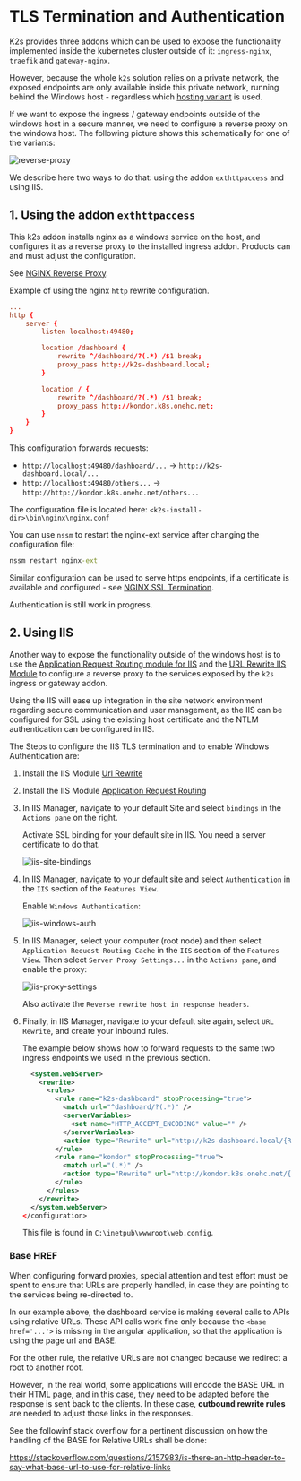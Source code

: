 # TLS Termination and Authentication

K2s provides three addons which can be used to expose the functionality implemented inside the kubernetes cluster outside of it: `ingress-nginx`,
`traefik` and `gateway-nginx`.

However, because the whole `k2s` solution relies on a private network, the exposed endpoints are only available inside this private network, running behind the Windows host - regardless which [hosting variant](../../README.md#hosting-variants) is used.

If we want to expose the ingress / gateway endpoints outside of the windows host in a secure manner, we need to configure a reverse proxy on the windows host. The following picture shows this schematically for one of the variants:

![reverse-proxy](./images/reverse-proxy.drawio.png)

We describe here two ways to do that: using the addon `exthttpaccess` and using IIS.

## 1. Using the addon `exthttpaccess`

This k2s addon installs nginx as a windows service on the host, and configures it as a reverse proxy to the installed ingress addon. Products can and must adjust the configuration.

See [NGINX Reverse Proxy](https://docs.nginx.com/nginx/admin-guide/web-server/reverse-proxy/).

Example of using the nginx `http` rewrite configuration.

```conf
...
http {
    server {
        listen localhost:49480;

        location /dashboard {
            rewrite ^/dashboard/?(.*) /$1 break;
            proxy_pass http://k2s-dashboard.local;
        }

        location / {
            rewrite ^/dashboard/?(.*) /$1 break;
            proxy_pass http://kondor.k8s.onehc.net;
        }
    }
}
```

This configuration forwards requests:

* `http://localhost:49480/dashboard/...` -> `http://k2s-dashboard.local/...`
* `http://localhost:49480/others...` -> `http://http://kondor.k8s.onehc.net/others...`

The configuration file is located here: `<k2s-install-dir>\bin\nginx\nginx.conf`

You can use `nssm` to restart the nginx-ext service after changing the configuration file:

```cmd
nssm restart nginx-ext
```

Similar configuration can be used to serve https endpoints, if a certificate is available and configured - see [NGINX SSL Termination](https://docs.nginx.com/nginx/admin-guide/security-controls/terminating-ssl-http/).

Authentication is still work in progress.

## 2. Using IIS

Another way to expose the functionality outside of the windows host is to use the [Application Request Routing module for IIS](https://learn.microsoft.com/en-us/iis/extensions/planning-for-arr/using-the-application-request-routing-module) and the [URL Rewrite IIS Module](https://www.iis.net/downloads/microsoft/url-rewrite) to configure a reverse proxy to the services exposed by the `k2s` ingress or gateway addon.

Using the IIS will ease up integration in the site network environment regarding secure communication and user management, as the IIS can be configured for SSL using the existing host certificate and the NTLM authentication can be configured in IIS.

The Steps to configure the IIS TLS termination and to enable Windows Authentication are:

1. Install the IIS Module  [Url Rewrite](https://www.iis.net/downloads/microsoft/url-rewrite)
2. Install the IIS Module [Application Request Routing](https://www.iis.net/downloads/microsoft/application-request-routing)
3. In IIS Manager, navigate to your default Site and select `bindings` in the `Actions pane` on the right.

   Activate SSL binding for your default site in IIS. You need a server certificate to do that.

   ![iis-site-bindings](images/iis-site-bindings.png)

4. In IIS Manager, navigate to your default site and select `Authentication` in the `IIS` section of the `Features View`.

   Enable `Windows Authentication`:

   ![iis-windows-auth](images/iis-windows-auth.png)

5. In IIS Manager, select your computer (root node) and then select `Application Request Routing Cache` in the `IIS` section of the `Features View`. Then select `Server Proxy Settings...` in the `Actions pane`, and enable the proxy:

   ![iis-proxy-settings](images/iis-proxy-settings.png)

   Also activate the `Reverse rewrite host in response headers`.

6. Finally, in IIS Manager, navigate to your default site again, select `URL Rewrite`, and create your inbound rules.

   The example below shows how to forward requests to the same two ingress endpoints we used in the previous section.

   ```xml
     <system.webServer>
       <rewrite>
         <rules>
           <rule name="k2s-dashboard" stopProcessing="true">
             <match url="^dashboard/?(.*)" />
             <serverVariables>
               <set name="HTTP_ACCEPT_ENCODING" value="" />
             </serverVariables>
             <action type="Rewrite" url="http://k2s-dashboard.local/{R:1}" logRewrittenUrl="true" />
           </rule>
           <rule name="kondor" stopProcessing="true">
             <match url="(.*)" />
             <action type="Rewrite" url="http://kondor.k8s.onehc.net/{R:1}" logRewrittenUrl="true" />
           </rule>
         </rules>
       </rewrite>
     </system.webServer>
   </configuration>
   ```

   This file is found in `C:\inetpub\wwwroot\web.config`.

### Base HREF

When configuring forward proxies, special attention and test effort must be spent to ensure that URLs are properly handled, in case they are pointing to the services being re-directed to.

In our example above, the dashboard service is making several calls to APIs using relative URLs. These API calls work fine only because the `<base href='...'>` is missing in the angular application, so that the application is using the page url and BASE.

For the other rule, the relative URLs are not changed because we redirect a root to another root.

However, in the real world, some applications will encode the BASE URL in their HTML page, and in this case, they need to be adapted before the response is sent back to the clients. In these case, **outbound rewrite rules** are needed to adjust those links in the responses.

See the followinf stack overflow for a pertinent discussion on how the handling of the BASE for Relative URLs shall be done:

<https://stackoverflow.com/questions/2157983/is-there-an-http-header-to-say-what-base-url-to-use-for-relative-links>
